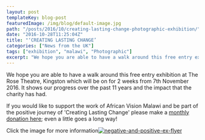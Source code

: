 ```yaml
---
layout: post
templateKey: blog-post
featuredImage: /img/blog/default-image.jpg
path: "/posts/2016/10/creating-lasting-change-photographic-exhibition/"
date: "2016-10-28T11:25:04Z"
title: "‘CREATING LASTING CHANGE’                                                   Photographic exhibition"
categories: ["News from the UK"]
tags: ["exhibition", "malawi", "Photographic"]
excerpt: "We hope you are able to have a walk around this free entry exhibition at The Rose Theatre, Kingston..."
---
```


We hope you are able to have a walk around this free entry exhibition at The Rose Theatre, Kingston which will be on for 2 weeks from 7th November 2016\. It shows our progress over the past 11 years and the impact that the charity has had.

If you would like to support the work of African Vision Malawi and be part of the positive journey of 'Creating Lasting Change' please make a [monthly donation here](https://www.charitycheckout.co.uk/1113786/); even a little goes a long way!

Click the image for more information[![negative-and-positive-ex-flyer](https://f000.backblazeb2.com/file/avm-wp-uploads/2016/10/Negative-and-Positive-Ex-Flyer-300x211.jpg)](https://f000.backblazeb2.com/file/avm-wp-uploads/2016/10/Negative-and-Positive-Ex-Flyer.jpg)